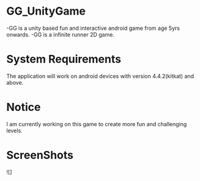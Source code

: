 # GG_UnityGame
-GG is a unity based fun and interactive android game from age 5yrs onwards.
-GG is a infinite runner 2D game.

# System Requirements
The application will work on android devices with version 4.4.2(kitkat) and above.

# Notice
I am currently working on this game to create more fun and challenging levels.

# ScreenShots
![]
